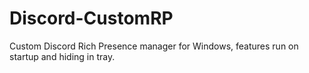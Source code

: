 # Discord-CustomRP
Custom Discord Rich Presence manager for Windows, features run on startup and hiding in tray.
